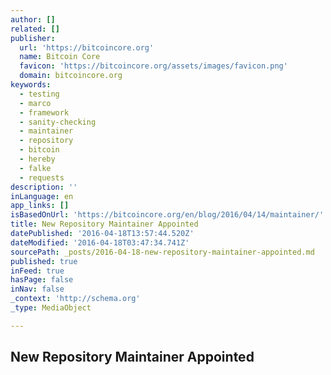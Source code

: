 ```yaml
---
author: []
related: []
publisher:
  url: 'https://bitcoincore.org'
  name: Bitcoin Core
  favicon: 'https://bitcoincore.org/assets/images/favicon.png'
  domain: bitcoincore.org
keywords:
  - testing
  - marco
  - framework
  - sanity-checking
  - maintainer
  - repository
  - bitcoin
  - hereby
  - falke
  - requests
description: ''
inLanguage: en
app_links: []
isBasedOnUrl: 'https://bitcoincore.org/en/blog/2016/04/14/maintainer/'
title: New Repository Maintainer Appointed
datePublished: '2016-04-18T13:57:44.520Z'
dateModified: '2016-04-18T03:47:34.741Z'
sourcePath: _posts/2016-04-18-new-repository-maintainer-appointed.md
published: true
inFeed: true
hasPage: false
inNav: false
_context: 'http://schema.org'
_type: MediaObject

---
```

<article style=""><h1>New Repository Maintainer Appointed</h1></article>